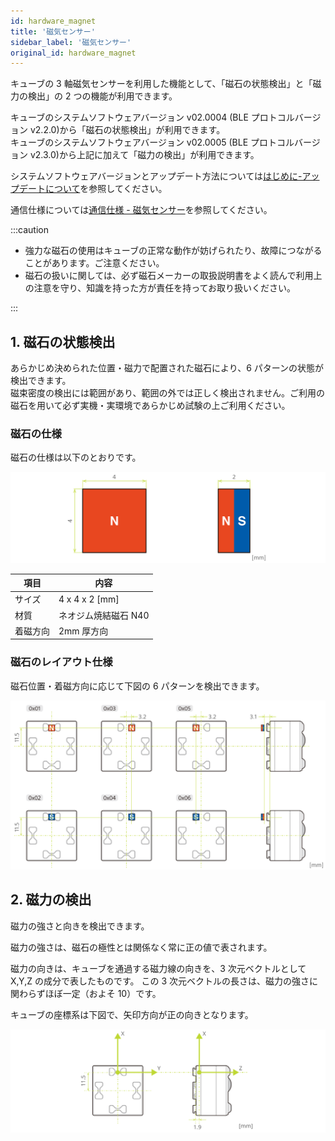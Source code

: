 ```yaml
---
id: hardware_magnet
title: '磁気センサー'
sidebar_label: '磁気センサー'
original_id: hardware_magnet
---
```


キューブの 3 軸磁気センサーを利用した機能として、「磁石の状態検出」と「磁力の検出」の 2 つの機能が利用できます。

キューブのシステムソフトウェアバージョン v02.0004 (BLE プロトコルバージョン v2.2.0)から「磁石の状態検出」が利用できます。  
キューブのシステムソフトウェアバージョン v02.0005 (BLE プロトコルバージョン v2.3.0)から上記に加えて「磁力の検出」が利用できます。

システムソフトウェアバージョンとアップデート方法については[はじめに-アップデートについて](how_to_update_cube.md)を参照してください。

通信仕様については[通信仕様 - 磁気センサー](magnetic_sensor.md)を参照してください。

:::caution

- 強力な磁石の使用はキューブの正常な動作が妨げられたり、故障につながることがあります。ご注意ください。
- 磁石の扱いに関しては、必ず磁石メーカーの取扱説明書をよく読んで利用上の注意を守り、知識を持った方が責任を持ってお取り扱いください。

:::

## 1. 磁石の状態検出

あらかじめ決められた位置・磁力で配置された磁石により、6 パターンの状態が検出できます。  
磁束密度の検出には範囲があり、範囲の外では正しく検出されません。ご利用の磁石を用いて必ず実機・実環境であらかじめ試験の上ご利用ください。

### 磁石の仕様

磁石の仕様は以下のとおりです。

![magnet specification](assets/hardware_magnet.svg)

| 項目     | 内容                 |
| -------- | -------------------- |
| サイズ   | 4 x 4 x 2 [mm]       |
| 材質     | ネオジム焼結磁石 N40 |
| 着磁方向 | 2mm 厚方向           |

### 磁石のレイアウト仕様

磁石位置・着磁方向に応じて下図の 6 パターンを検出できます。

![magnet layout specification](assets/hardware_magnet_layout.svg)

## 2. 磁力の検出

磁力の強さと向きを検出できます。

磁力の強さは、磁石の極性とは関係なく常に正の値で表されます。

磁力の向きは、キューブを通過する磁力線の向きを、3 次元ベクトルとして X,Y,Z の成分で表したものです。
この 3 次元ベクトルの長さは、磁力の強さに関わらずほぼ一定（およそ 10）です。

キューブの座標系は下図で、矢印方向が正の向きとなります。

![magnet coordinate system](assets/magnet_coordinate_system.svg)
